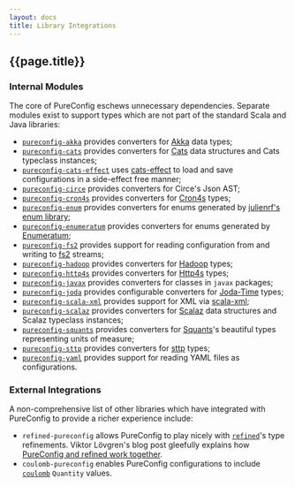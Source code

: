 ```yaml
---
layout: docs
title: Library Integrations
---
```


## {{page.title}}

### Internal Modules

The core of PureConfig eschews unnecessary dependencies. Separate modules exist to support types which are not part of the standard Scala and Java libraries:

- [`pureconfig-akka`](https://github.com/pureconfig/pureconfig/tree/master/modules/akka) provides converters for [Akka](http://akka.io/) data types;
- [`pureconfig-cats`](https://github.com/pureconfig/pureconfig/tree/master/modules/cats) provides converters for [Cats](http://typelevel.org/cats/) data structures and Cats typeclass instances;
- [`pureconfig-cats-effect`](https://github.com/pureconfig/pureconfig/tree/master/modules/cats-effect) uses [cats-effect](https://github.com/typelevel/cats-effect) to load and save configurations in a side-effect free manner;
- [`pureconfig-circe`](https://github.com/pureconfig/pureconfig/tree/master/modules/circe) provides converters for Circe's Json AST;
- [`pureconfig-cron4s`](https://github.com/pureconfig/pureconfig/tree/master/modules/cron4s) provides converters for [Cron4s](https://alonsodomin.github.io/cron4s/) types;
- [`pureconfig-enum`](https://github.com/pureconfig/pureconfig/tree/master/modules/enum) provides converters for enums generated by [julienrf's enum library](https://github.com/julienrf/enum);
- [`pureconfig-enumeratum`](https://github.com/pureconfig/pureconfig/tree/master/modules/enumeratum) provides converters for enums generated by [Enumeratum](https://github.com/lloydmeta/enumeratum);
- [`pureconfig-fs2`](https://github.com/pureconfig/pureconfig/tree/master/modules/fs2) provides support for reading configuration from and writing to [fs2](https://github.com/functional-streams-for-scala/fs2/) streams;
- [`pureconfig-hadoop`](https://github.com/pureconfig/pureconfig/tree/master/modules/hadoop) provides converters for [Hadoop](http://hadoop.apache.org//) types;
- [`pureconfig-http4s`](https://github.com/pureconfig/pureconfig/tree/master/modules/http4s) provides converters for [Http4s](http://http4s.org/) types;
- [`pureconfig-javax`](https://github.com/pureconfig/pureconfig/tree/master/modules/javax) provides converters for classes in `javax` packages;
- [`pureconfig-joda`](https://github.com/pureconfig/pureconfig/tree/master/modules/joda) provides configurable converters for [Joda-Time](http://www.joda.org/joda-time/) types;
- [`pureconfig-scala-xml`](https://github.com/pureconfig/pureconfig/tree/master/modules/scala-xml) provides support for XML via [scala-xml](https://github.com/scala/scala-xml);
- [`pureconfig-scalaz`](https://github.com/pureconfig/pureconfig/tree/master/modules/scalaz) provides converters for [Scalaz](https://github.com/scalaz/scalaz) data structures and Scalaz typeclass instances;
- [`pureconfig-squants`](https://github.com/pureconfig/pureconfig/tree/master/modules/squants) provides converters for [Squants](http://www.squants.com/)'s beautiful types representing units of measure;
- [`pureconfig-sttp`](https://github.com/pureconfig/pureconfig/tree/master/modules/sttp) provides converters for [sttp](https://github.com/softwaremill/sttp) types;
- [`pureconfig-yaml`](https://github.com/pureconfig/pureconfig/tree/master/modules/yaml) provides support for reading YAML files as configurations.

### External Integrations

A non-comprehensive list of other libraries which have integrated with PureConfig to provide a richer experience include:

- `refined-pureconfig` allows PureConfig to play nicely with [`refined`](https://github.com/fthomas/refined/)'s type refinements. Viktor Lövgren's blog post gleefully explains how [PureConfig and refined work together](https://blog.vlovgr.se/posts/2016-12-24-refined-configuration.html).
- `coulomb-pureconfig` enables PureConfig configurations to include [`coulomb`](https://github.com/erikerlandson/coulomb/tree/develop/coulomb-pureconfig#integration-with-pureconfig) `Quantity` values.
